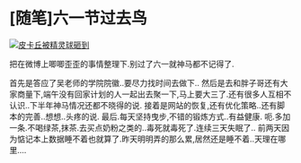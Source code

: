 # [随笔]六一节过去鸟

[![皮卡丘被精灵球砸到](https://attachment.soulteary.com/2011/06/02/pkq.jpg "皮卡丘被精灵球砸到")](https://attachment.soulteary.com/2011/06/02/pkq.jpg) 

把在微博上唧唧歪歪的事情整理下.别过了六一就神马都不记得了.

首先是答应了吴老师的学院院徽..要尽力找时间去做下..
然后是去和胖子哥还有大家商量下,端午没有回家计划的人一起出去聚一下,马上要大三了.还有很多人互相不认识..下半年神马情况还都不晓得的说.
接着是网站的恢复,还有优化策略..还有脚本的完善..想想..头疼的说.
最后.每天坚持曳步,不错的锻炼方式..有益健康.
呃.多加一条.不喝绿茶,抹茶.去买点奶粉之类的..毒死就毒死了.连续三天失眠了..
前两天因为惦记本上数据睡不着也就算了.昨天明明弄的那么累,居然还是睡不着..天理在哪里....

